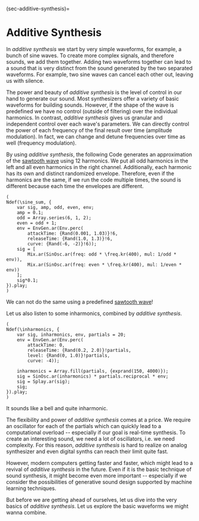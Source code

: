 (sec-additive-synthesis)=
# Additive Synthesis

In *additive synthesis* we start by very simple waveforms, for example, a bunch of sine waves.
To create more complex signals, and therefore sounds, we add them together.
Adding two waveforms together can lead to a sound that is very distinct from the sound generated by the two separated waveforms.
For example, two sine waves can cancel each other out, leaving us with silence.

The power and beauty of *additive synthesis* is the level of control in our hand to generate our sound.
Most synthesizers offer a variety of basic waveforms for building sounds.
However, if the shape of the wave is predefined we have no control (outside of filtering) over the individual harmonics.
In contrast, *additive synthesis* gives us granular and independent control over each wave's parameters.
We can directly control the power of each frequency of the final result over time (amplitude modulation).
In fact, we can change and detune frequencies over time as well (frequency modulation).

By using *additive synthesis*, the following Code generates an approximation of the [sawtooth wave](sec-sawtooth-wave) using 12 harmonics.
We put all odd harmonics in the left and all even harmonics in the right channel.
Additionally, each harmonic has its own and distinct randomized envelope.
Therefore, even if the harmonics are the same, if we run the code multiple times, the sound is different because each time the envelopes are different.

```isc
(
Ndef(\sine_sum, {
    var sig, amp, odd, even, env;
    amp = 0.1;
    odd = Array.series(6, 1, 2);
    even = odd + 1;
    env = EnvGen.ar(Env.perc(
        attackTime: {Rand(0.001, 1.03)}!6, 
        releaseTime: {Rand(1.0, 1.3)}!6, 
        curve: {Rand(-6, -2)}!6));
    sig = [
        Mix.ar(SinOsc.ar(freq: odd * \freq.kr(400), mul: 1/odd * env)), 
        Mix.ar(SinOsc.ar(freq: even * \freq.kr(400), mul: 1/even * env))
    ];
    sig*0.1;
}).play;
)
```

We can not do the same using a predefined [sawtooth wave](sec-sawtooth-wave)!

Let us also listen to some inharmonics, combined by *additive synthesis*.

```isc
(
Ndef(\inharmonics, {
    var sig, inharmonics, env, partials = 20;
    env = EnvGen.ar(Env.perc(
        attackTime: 0, 
        releaseTime: {Rand(0.2, 2.0)}!partials, 
        level: {Rand(0, 1.0)}!partials, 
        curve: -4));

    inharmonics = Array.fill(partials, {exprand(150, 4000)});
    sig = SinOsc.ar(inharmonics) * partials.reciprocal * env;
    sig = Splay.ar(sig);
    sig;
}).play;
)
```

It sounds like a bell and quite inharmonic.

The flexibility and power of *additive synthesis* comes at a price.
We require an oscillator for each of the partials which can quickly lead to a computational overload -- especially if our goal is real-time synthesis.
To create an interesting sound, we need a lot of oscillators, i.e. we need complexity.
For this reason, *additive synthesis* is hard to realize on analog synthesizer and even digital synths can reach their limit quite fast.

However, modern computers getting faster and faster, which might lead to a revival of *additive synthesis* in the future.
Even if it is the basic technique of sound synthesis, it might become even more important -- especially if we consider the possibilities of generative sound design supported by machine learning techniques.

But before we are getting ahead of ourselves, let us dive into the very basics of *additive synthesis*.
Let us explore the basic waveforms we might wanna combine.